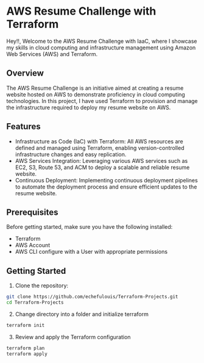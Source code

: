 # AWS Resume Challenge with Terraform

Hey!!, Welcome to the AWS Resume Challenge with IaaC, where I showcase my skills in cloud computing and infrastructure management using Amazon Web Services (AWS) and Terraform.

## Overview

The AWS Resume Challenge is an initiative aimed at creating a resume website hosted on AWS to demonstrate proficiency in cloud computing technologies. In this project, I have used Terraform to provision and manage the infrastructure required to deploy my resume website on AWS. 

## Features

- Infrastructure as Code (IaC) with Terraform: All AWS resources are defined and managed using Terraform, enabling version-controlled infrastructure changes and easy replication.
- AWS Services Integration: Leveraging various AWS services such as EC2, S3, Route 53, and ACM to deploy a scalable and reliable resume website.
- Continuous Deployment: Implementing continuous deployment pipelines to automate the deployment process and ensure efficient updates to the resume website.

## Prerequisites
Before getting started, make sure you have the following installed:

- Terraform
- AWS Account 
- AWS CLI configure with a User with appropriate permissions


## Getting Started

1. Clone the repository:

```bash
git clone https://github.com/echefulouis/Terraform-Projects.git
cd Terraform-Projects
```

2. Change directory into a folder and initialize terraform

```bash
terraform init
```

3. Review and apply the Terraform configuration
```bash
terraform plan
terraform apply
```
